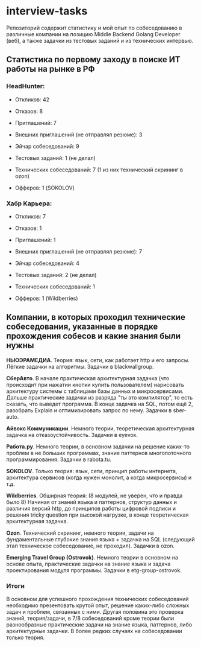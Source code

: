 # interview-tasks
Репозиторий содержит статистику и мой опыт по собеседованию в различные компании на позицию Middle Backend Golang Developer (веб), а также задачки из тестовых заданий и из технических интервью.

## Статистика по первому заходу в поиске ИТ работы на рынке в РФ

### HeadHunter: 

- Откликов: 42 
- Отказов: 8 
- Приглашений: 7 
- Внешних приглашений (не отправлял резюме): 3 

- Эйчар собеседований: 9 
- Тестовых заданий: 1 (не делал) 
- Технических собеседований: 7 (1 из них технический скрининг в ozon) 
- Офферов: 1 (SOKOLOV) 

### Хабр Карьера: 

- Откликов: 7 
- Отказов: 1 
- Приглашений: 1 
- Внешних приглашений (не отправлял резюме): 7 

- Эйчар собеседований: 4 
- Тестовых заданий: 2 (не делал) 
- Технических собеседований: 1 
- Офферов: 1 (Wildberries) 

## Компании, в которых проходил технические собеседования, указанные в порядке прохождения собесов и какие знания были нужны

**НЬЮЭРАМЕДИА**. Теория: язык, сети, как работает http и его запросы. Лёгкие задачки на алгоритмы. 
Задачки в blackwallgroup.

**СберАвто**. В начале практическая архитектурная задачка (что происходит при нажатии кнопки купить пользователем) нарисовать архитектуру системы с таблицами базы данных и микросервисами. Дальше практические задачки из разряда "ты это компилятор", то есть сказать, что выведет программа. В конце задачка на SQL, потом ещё 2, разобрать Explain и оптимизировать запрос по нему. 
Задачки в sber-auto.

**Айвокс Коммуникации**. Немного теории, теоретическая архитектурная задачка на отказоустойчивость. 
Задачки в eyevox.

**Работа.ру**. Немного теории, в основном задачки на решение каких-то проблем в не больших программах, знание паттернов многопоточного программирования. 
Задачки в rabota.tu.

**SOKOLOV**. Только теория: язык, сети, принцип работы интернета, архитектура сервисов (когда нужен монолит, а когда микросервисы) и т.д. 

**Wildberries**. Обширная теория: (8 модулей, не уверен, что и правда было 8)
Начиная от знаний языка и паттернов, структур данных и различия версий http, до принципов работы цифровой подписи и решения tricky question при высокой нагрузке, в конце теоретическая архитектурная задачка. 

**Ozon**. Технический скрининг, немного теории, задачи на фундаментальные глубокие знания языка + задачка на SQL (следующий этап техническое собеседование, не проходил).
Задачки в ozon.

**Emerging Travel Group (Ostrovok)**. Немного теории в основном на основе опыта, практические задачки на знание языка и задача проектирования модуля программы. 
Задачки в etg-group-ostrovok.

### Итоги
В основном для успешного прохождения технических собеседований необходимо презентовать крутой опыт, решение каких-либо сложных задач и проблем, связанных с ними. Другая половина это проверка знаний, теория/задачи, в 7/8 собеседований кроме теории были разнообразные практические задачи на знание языка, паттернов, либо архитектурные задачки. В более редких случаях на собеседовании только теория.
